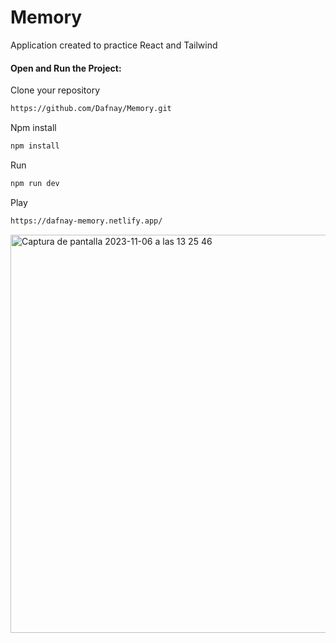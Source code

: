 <h1>Memory</h1>
Application created to practice React and Tailwind

<h4>  Open and Run the Project:</h4>
   

Clone your repository

```bash
https://github.com/Dafnay/Memory.git
```
Npm install

```bash
npm install
```
Run 
```bash
npm run dev
```

Play
```bash
https://dafnay-memory.netlify.app/
```

<img width="637" alt="Captura de pantalla 2023-11-06 a las 13 25 46" src="https://github.com/Dafnay/Memory/assets/109661844/a8ddf157-16bf-4fbe-83ce-f7f1ce340b9c">
